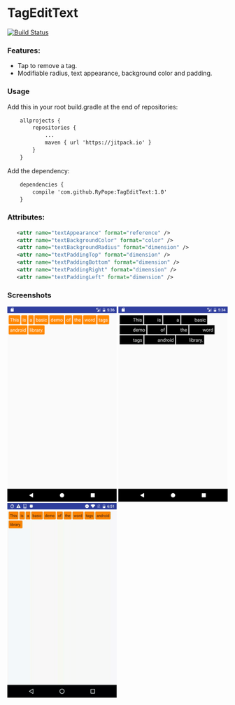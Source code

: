 # TagEditText
[![Build Status](https://travis-ci.org/RyPope/TagEditText.svg?branch=master)](https://travis-ci.org/RyPope/TagEditText)

### Features:

 * Tap to remove a tag.
 * Modifiable radius, text appearance, background color and padding.


### Usage
Add this in your root build.gradle at the end of repositories:

```xml
	allprojects {
		repositories {
			...
			maven { url 'https://jitpack.io' }
		}
	}
```

Add the dependency:

```xml
	dependencies {
		compile 'com.github.RyPope:TagEditText:1.0'
	}
```

### Attributes:

```xml
   <attr name="textAppearance" format="reference" />
   <attr name="textBackgroundColor" format="color" />
   <attr name="textBackgroundRadius" format="dimension" />
   <attr name="textPaddingTop" format="dimension" />
   <attr name="textPaddingBottom" format="dimension" />
   <attr name="textPaddingRight" format="dimension" />
   <attr name="textPaddingLeft" format="dimension" />
 ```
 
 ### Screenshots
 
 <img src="https://raw.githubusercontent.com/RyPope/TagEditText/master/assets/round_tag_orange_example.png" width="250">
 
 <img src="https://raw.githubusercontent.com/RyPope/TagEditText/master/assets/square_tag_example.png" width="250">
  
 <img src="https://raw.githubusercontent.com/RyPope/TagEditText/master/assets/example_tag_deletion.gif" width="250">
